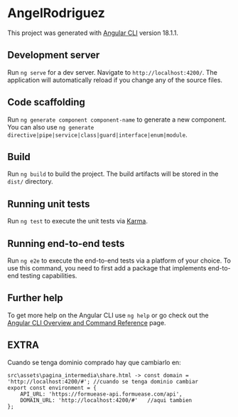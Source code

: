 # AngelRodriguez

This project was generated with [Angular CLI](https://github.com/angular/angular-cli) version 18.1.1.

## Development server

Run `ng serve` for a dev server. Navigate to `http://localhost:4200/`. The application will automatically reload if you change any of the source files.

## Code scaffolding

Run `ng generate component component-name` to generate a new component. You can also use `ng generate directive|pipe|service|class|guard|interface|enum|module`.

## Build

Run `ng build` to build the project. The build artifacts will be stored in the `dist/` directory.

## Running unit tests

Run `ng test` to execute the unit tests via [Karma](https://karma-runner.github.io).

## Running end-to-end tests

Run `ng e2e` to execute the end-to-end tests via a platform of your choice. To use this command, you need to first add a package that implements end-to-end testing capabilities.

## Further help

To get more help on the Angular CLI use `ng help` or go check out the [Angular CLI Overview and Command Reference](https://angular.dev/tools/cli) page.



## EXTRA

Cuando se tenga dominio comprado hay que cambiarlo en:

    src\assets\pagina_intermedia\share.html -> const domain = 'http://localhost:4200/#'; //cuando se tenga dominio cambiar
    export const environment = {
        API_URL: 'https://formuease-api.formuease.com/api',
        DOMAIN_URL: 'http://localhost:4200/#'   //aqui tambien
    };

